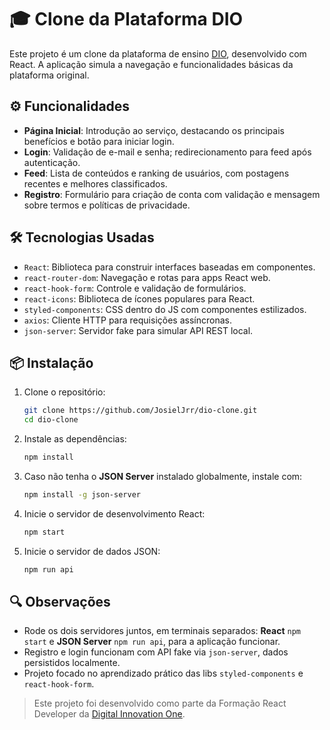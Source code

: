 # 🎓 Clone da Plataforma DIO

Este projeto é um clone da plataforma de ensino [DIO](https://www.dio.me/), desenvolvido com React. A aplicação simula a navegação e funcionalidades básicas da plataforma original.

## ⚙️ Funcionalidades

- **Página Inicial**: Introdução ao serviço, destacando os principais benefícios e botão para iniciar login.
- **Login**: Validação de e-mail e senha; redirecionamento para feed após autenticação.
- **Feed**: Lista de conteúdos e ranking de usuários, com postagens recentes e melhores classificados.
- **Registro**: Formulário para criação de conta com validação e mensagem sobre termos e políticas de privacidade.

## 🛠️ Tecnologias Usadas

- `React`: Biblioteca para construir interfaces baseadas em componentes.
- `react-router-dom`: Navegação e rotas para apps React web.
- `react-hook-form`: Controle e validação de formulários.
- `react-icons`: Biblioteca de ícones populares para React.
- `styled-components`: CSS dentro do JS com componentes estilizados.
- `axios`: Cliente HTTP para requisições assíncronas.
- `json-server`: Servidor fake para simular API REST local.

## 📦 Instalação

1. Clone o repositório:
   ```bash
   git clone https://github.com/JosielJrr/dio-clone.git
   cd dio-clone
   ```
2. Instale as dependências:
   ```bash
   npm install
   ```
3. Caso não tenha o **JSON Server** instalado globalmente, instale com:

   ```bash
   npm install -g json-server
   ```
4. Inicie o servidor de desenvolvimento React:

   ```bash
   npm start
   ```
5. Inicie o servidor de dados JSON:
   ```bash
   npm run api
   ```

## 🔍 Observações

- Rode os dois servidores juntos, em terminais separados: **React** `npm start` e **JSON Server** `npm run api`, para a aplicação funcionar.
- Registro e login funcionam com API fake via `json-server`, dados persistidos localmente.
- Projeto focado no aprendizado prático das libs `styled-components` e `react-hook-form`.

> Este projeto foi desenvolvido como parte da Formação React Developer da [Digital Innovation One](https://www.dio.me/).
